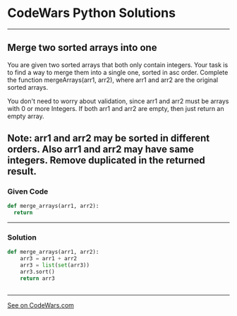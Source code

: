 # CodeWars Python Solutions

---

## Merge two sorted arrays into one


You are given two sorted arrays that both only contain integers. Your task is to find a way to merge them into a single one, sorted in asc order. Complete the function mergeArrays(arr1, arr2), where arr1 and arr2 are the original sorted arrays.

You don't need to worry about validation, since arr1 and arr2 must be arrays with 0 or more Integers. If both arr1 and arr2 are empty, then just return an empty array.

Note: arr1 and arr2 may be sorted in different orders. Also arr1 and arr2 may have same integers. Remove duplicated in the returned result.
---

### Given Code

```python
def merge_arrays(arr1, arr2):
  return
```

---

### Solution

```python
def merge_arrays(arr1, arr2):
    arr3 = arr1 + arr2
    arr3 = list(set(arr3))
    arr3.sort()           
    return arr3
    
```



---


[See on CodeWars.com](classroom.google.com/u/1/c/MTk2NDMxOTM2MjQ3)
